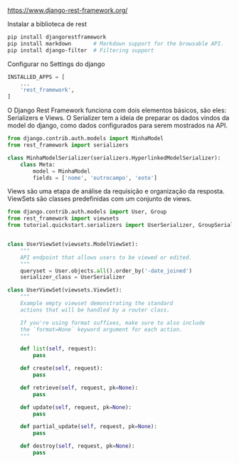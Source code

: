 https://www.django-rest-framework.org/

Instalar a biblioteca de rest
```sh
pip install djangorestframework
pip install markdown       # Markdown support for the browsable API.
pip install django-filter  # Filtering support
```

Configurar no Settings do django
```python
INSTALLED_APPS = [
    ...
    'rest_framework',
]
```

O Django Rest Framework funciona com dois elementos básicos, são eles: Serializers e Views. O Serializer tem a ideia de preparar os dados vindos da model do django, como dados configurados para serem mostrados na API.

```python
from django.contrib.auth.models import MinhaModel
from rest_framework import serializers

class MinhaModelSerializer(serializers.HyperlinkedModelSerializer):
    class Meta:
        model = MinhaModel
        fields = ['nome', 'outrocampo', 'eoto']
```

Views são uma etapa de análise da requisição e organização da resposta. ViewSets são classes predefinidas com um conjunto de views. 


```python
from django.contrib.auth.models import User, Group
from rest_framework import viewsets
from tutorial.quickstart.serializers import UserSerializer, GroupSerializer


class UserViewSet(viewsets.ModelViewSet):
    """
    API endpoint that allows users to be viewed or edited.
    """
    queryset = User.objects.all().order_by('-date_joined')
    serializer_class = UserSerializer
```

```python
class UserViewSet(viewsets.ViewSet):
    """
    Example empty viewset demonstrating the standard
    actions that will be handled by a router class.

    If you're using format suffixes, make sure to also include
    the `format=None` keyword argument for each action.
    """

    def list(self, request):
        pass

    def create(self, request):
        pass

    def retrieve(self, request, pk=None):
        pass

    def update(self, request, pk=None):
        pass

    def partial_update(self, request, pk=None):
        pass

    def destroy(self, request, pk=None):
        pass
```
